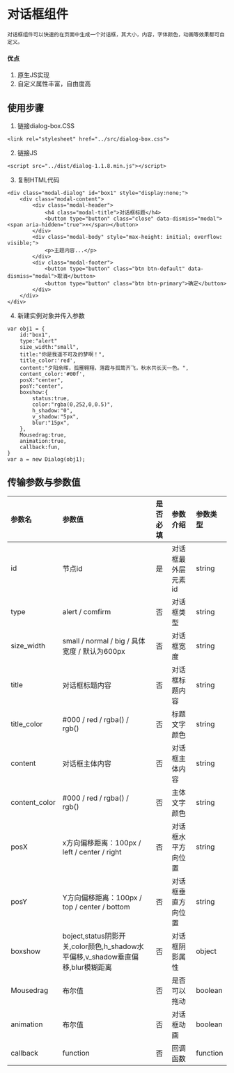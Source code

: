 # 对话框组件
	对话框组件可以快速的在页面中生成一个对话框，其大小，内容，字体颜色，动画等效果都可自定义。
#### 优点
1. 原生JS实现
2. 自定义属性丰富，自由度高

## 使用步骤
1. 链接dialog-box.CSS
```
<link rel="stylesheet" href="../src/dialog-box.css">
```
2. 链接JS
```
<script src="../dist/dialog-1.1.8.min.js"></script>
```
3. 复制HTML代码
```
<div class="modal-dialog" id="box1" style="display:none;"> 
    <div class="modal-content">
		<div class="modal-header">
			<h4 class="modal-title">对话框标题</h4>
			<button type="button" class="close" data-dismiss="modal"><span aria-hidden="true">×</span></button>
		</div>
		<div class="modal-body" style="max-height: initial; overflow: visible;">
			<p>主题内容...</p>
		</div>
		<div class="modal-footer">
			<button type="button" class="btn btn-default" data-dismiss="modal">取消</button>
			<button type="button" class="btn btn-primary">确定</button>
		</div>
    </div>
</div>
```
4. 新建实例对象并传入参数
```
var obj1 = {
	id:"box1",
	type:"alert"
	size_width:"small",
	title:"你是我遥不可及的梦啊！",
	title_color:'red',
	content:"夕阳余晖，孤雁翱翔，落霞与孤鹜齐飞，秋水共长天一色。",
	content_color:'#00f',
	posX:"center",
	posY:"center",
	boxshow:{
		status:true,
		color:"rgba(0,252,0,0.5)",
		h_shadow:"0",
		v_shadow:"5px",
		blur:"15px",
	},
	Mousedrag:true,
	animation:true,
	callback:fun,
}
var a = new Dialog(obj1);
```
## 传输参数与参数值
| 参数名 | 参数值 | 是否必填 | 参数介绍 | 参数类型 |
| :-----| :---- | :----: | :---- | :---- |
| id | 节点id | 是 | 对话框最外层元素id | string |
| type | alert / comfirm | 否 | 对话框类型 | string |
| size_width | small / normal / big / 具体宽度 / 默认为600px | 否 | 对话框宽度 | string |
| title | 对话框标题内容  | 否 | 对话框标题内容 | string |
| title_color | #000 / red / rgba() / rgb() | 否 | 标题文字颜色 | string |
| content | 对话框主体内容  | 否 | 对话框主体内容 | string |
| content_color | #000 / red / rgba() / rgb() | 否 | 主体文字颜色 | string |
| posX | x方向偏移距离：100px / left / center / right | 否 | 对话框水平方向位置 | string |
| posY | Y方向偏移距离：100px / top / center / bottom | 否 | 对话框垂直方向位置 | string |
| boxshow | boject,status阴影开关,color颜色,h_shadow水平偏移,v_shadow垂直偏移,blur模糊距离 | 否 | 对话框阴影属性 | object |
| Mousedrag | 布尔值 | 否 | 是否可以拖动 | boolean |
| animation | 布尔值 | 否 | 对话框动画 | boolean |
| callback | function | 否 | 回调函数 | function |